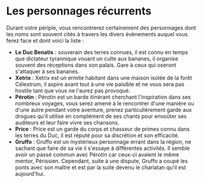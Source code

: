 # Les personnages récurrents

Durant votre périple, vous rencontrerez certainement des personnages dont les noms sont souvent cités à travers les divers évènements auquel vous ferez face et dont voici la liste :

* **Le Duc Benatis** : souverain des terres connues, il est connu en temps que dictateur tyrannique vouant un culte aux bananes, il organise souvent des réceptions dans son palais. Gare à ceux qui oseront s'attaquer à ses bananes.
* **Xetrix** : Xetrix est un ermite habitant dans une maison isolée de la forêt Célestrum, il aspire avant tout à une vie paisible et ne vous sera pas hostile tant que vous ne l'aurez pas provoqué.
* **Pérotin** : Pérotin est un barde itinérant cherchant l'inspiration dans ses nombreux voyages, vous serez amené à le rencontrer d'une manière ou d'une autre pendant votre aventure, prenez particulièrement garde aux drogues qu'il utilise en complément de ses chants pour envoûter ses auditeurs et leur faire vivre ses chansons.
* **Price** : Price est un garde du corps et chasseur de primes connu dans les terres du Duc, il est réputé pour sa discrétion et son efficacité.
* **Gruffo** : Gruffo est un mystérieux personnage errant dans la région, ne sachant que faire de sa vie il s'essaye à différentes activités. Il semble avoir un passé commun avec Pérotin car ceux-ci avaient le même mentor, Périssien. Cependant, suite à une dispute, Gruffo a coupé les ponts avec son maître et est par la suite devenu le charlatan qu'il est aujourd'hui. 





